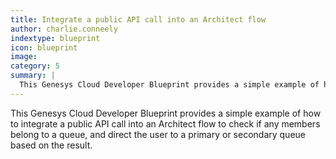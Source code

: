 ```yaml
---
title: Integrate a public API call into an Architect flow
author: charlie.conneely
indextype: blueprint
icon: blueprint
image: 
category: 5
summary: |
  This Genesys Cloud Developer Blueprint provides a simple example of how to integrate a public API call into an Architect flow to check if any members belong to a queue, and direct the user to a primary or secondary queue based on the result.   
--- 
```


This Genesys Cloud Developer Blueprint provides a simple example of how to integrate a public API call into an Architect flow to check if any members belong to a queue, and direct the user to a primary or secondary queue based on the result.